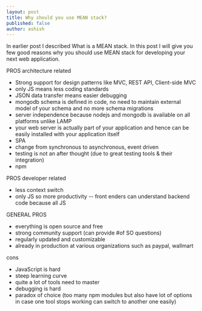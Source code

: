 ```yaml
---
layout: post
title: Why should you use MEAN stack?
published: false
author: ashish
---
```


In earlier post I described What is a MEAN stack. In this post I will give you few good reasons why you should use MEAN stack for developing your next web application.

PROS architecture related
- Strong support for design patterns like MVC, REST API, Client-side MVC
- only JS means less coding standards
- JSON data transfer means easier debugging
- mongodb schema is defined in code, no need to maintain external model of your schema and no more schema migrations
- server independence because nodejs and mongodb is available on all platforms unlike LAMP
- your web server is actually part of your application and hence can be easily installed with your application itself
- SPA
- change from synchronous to asynchronous, event driven
- testing is not an after thought (due to great testing tools & their integration)
- npm

PROS developer related
- less context switch
- only JS so more productivity
-- front enders can understand backend code because all JS

GENERAL PROS
- everything is open source and free
- strong community support (can provide #of SO questions)
- regularly updated and customizable
- already in production at various organizations such as paypal, wallmart

cons
- JavaScript is hard
- steep learning curve
- quite a lot of tools need to master
- debugging is hard
- paradox of choice (too many npm modules but also have lot of options in case one tool stops working can switch to another one easily)
